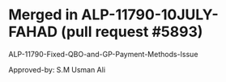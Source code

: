 # Merged in ALP-11790-10JULY-FAHAD (pull request #5893)

ALP-11790-Fixed-QBO-and-GP-Payment-Methods-Issue

Approved-by: S.M Usman Ali
